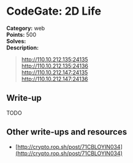 # CodeGate: 2D Life

**Category:** web  
**Points:** 500  
**Solves:**  
**Description:**  

> http://110.10.212.135:24135  
> http://110.10.212.135:24136  
> http://110.10.212.147:24135  
> http://110.10.212.147:24136  

## Write-up

TODO

## Other write-ups and resources

* [http://crypto.rop.sh/post/71CBLOYIN034](http://crypto.rop.sh/post/71CBLOYIN034)
